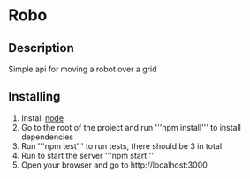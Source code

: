 # Robo #

## Description ##

Simple api for moving a robot over a grid

## Installing ##

1. Install [node](https://nodejs.org)
2. Go to the root of the project and run '''npm install''' to install dependencies
3. Run '''npm test''' to run tests, there should be 3 in total
4. Run to start the server '''npm start'''
5. Open your browser and go to http://localhost:3000
